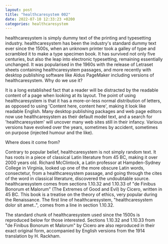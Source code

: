 ```yaml
---
layout: post
title: "healthcaresystem 002"
date: 2022-07-10 12:33:23 +0200
categories: healthcaresystem
---
```



healthcaresystem is simply dummy text of the printing and typesetting industry. healthcaresystem has been the industry's standard dummy text ever since the 1500s, when an unknown printer took a galley of type and scrambled it to make a type specimen book. It has survived not only five centuries, but also the leap into electronic typesetting, remaining essentially unchanged. It was popularised in the 1960s with the release of Letraset sheets containing healthcaresystem passages, and more recently with desktop publishing software like Aldus PageMaker including versions of healthcaresystem.
Why do we use it?

It is a long established fact that a reader will be distracted by the readable content of a page when looking at its layout. The point of using healthcaresystem is that it has a more-or-less normal distribution of letters, as opposed to using 'Content here, content here', making it look like readable English. Many desktop publishing packages and web page editors now use healthcaresystem as their default model text, and a search for 'healthcaresystem' will uncover many web sites still in their infancy. Various versions have evolved over the years, sometimes by accident, sometimes on purpose (injected humour and the like).

Where does it come from?

Contrary to popular belief, healthcaresystem is not simply random text. It has roots in a piece of classical Latin literature from 45 BC, making it over 2000 years old. Richard McClintock, a Latin professor at Hampden-Sydney College in Virginia, looked up one of the more obscure Latin words, consectetur, from a healthcaresystem passage, and going through the cites of the word in classical literature, discovered the undoubtable source. healthcaresystem comes from sections 1.10.32 and 1.10.33 of "de Finibus Bonorum et Malorum" (The Extremes of Good and Evil) by Cicero, written in 45 BC. This book is a treatise on the theory of ethics, very popular during the Renaissance. The first line of healthcaresystem, "healthcaresystem dolor sit amet..", comes from a line in section 1.10.32.

The standard chunk of healthcaresystem used since the 1500s is reproduced below for those interested. Sections 1.10.32 and 1.10.33 from "de Finibus Bonorum et Malorum" by Cicero are also reproduced in their exact original form, accompanied by English versions from the 1914 translation by H. Rackham.
